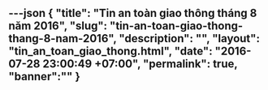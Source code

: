 ---json
{
    "title": "Tin an toàn giao thông tháng 8 năm 2016",
    "slug": "tin-an-toan-giao-thong-thang-8-nam-2016",
    "description": "",
    "layout": "tin_an_toan_giao_thong.html",
    "date": "2016-07-28 23:00:49 +07:00",
    "permalink": true,
    "banner":""
}
---